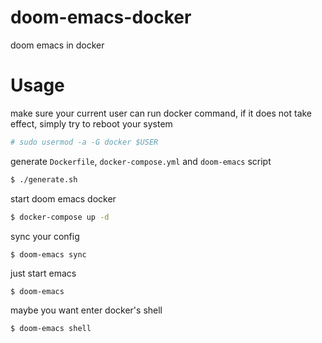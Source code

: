 # doom-emacs-docker

doom emacs in docker

# Usage

make sure your current user can run docker command, if it does not take effect, simply try to reboot your system

```bash
# sudo usermod -a -G docker $USER
```

generate `Dockerfile`, `docker-compose.yml` and `doom-emacs` script

```bash
$ ./generate.sh
```

start doom emacs docker

```bash
$ docker-compose up -d
```

sync your config

```bash
$ doom-emacs sync
```
just start emacs

```
$ doom-emacs
```
maybe you want enter docker's shell

```bash
$ doom-emacs shell
```




